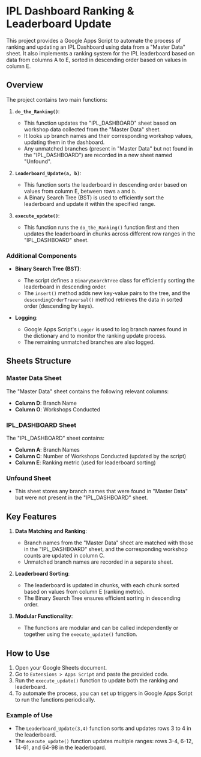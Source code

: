 
# IPL Dashboard Ranking & Leaderboard Update

This project provides a Google Apps Script to automate the process of ranking and updating an IPL Dashboard using data from a "Master Data" sheet. It also implements a ranking system for the IPL leaderboard based on data from columns A to E, sorted in descending order based on values in column E.

## Overview

The project contains two main functions:

1. **`do_the_Ranking()`**: 
   - This function updates the "IPL_DASHBOARD" sheet based on workshop data collected from the "Master Data" sheet.
   - It looks up branch names and their corresponding workshop values, updating them in the dashboard.
   - Any unmatched branches (present in "Master Data" but not found in the "IPL_DASHBOARD") are recorded in a new sheet named "Unfound".

2. **`Leaderboard_Update(a, b)`**:
   - This function sorts the leaderboard in descending order based on values from column E, between rows `a` and `b`.
   - A Binary Search Tree (BST) is used to efficiently sort the leaderboard and update it within the specified range.

3. **`execute_update()`**: 
   - This function runs the `do_the_Ranking()` function first and then updates the leaderboard in chunks across different row ranges in the "IPL_DASHBOARD" sheet.

### Additional Components

- **Binary Search Tree (BST)**: 
   - The script defines a `BinarySearchTree` class for efficiently sorting the leaderboard in descending order.
   - The `insert()` method adds new key-value pairs to the tree, and the `descendingOrderTraversal()` method retrieves the data in sorted order (descending by keys).

- **Logging**:
   - Google Apps Script's `Logger` is used to log branch names found in the dictionary and to monitor the ranking update process.
   - The remaining unmatched branches are also logged.

## Sheets Structure

### Master Data Sheet
The "Master Data" sheet contains the following relevant columns:
- **Column D**: Branch Name
- **Column O**: Workshops Conducted

### IPL_DASHBOARD Sheet
The "IPL_DASHBOARD" sheet contains:
- **Column A**: Branch Names
- **Column C**: Number of Workshops Conducted (updated by the script)
- **Column E**: Ranking metric (used for leaderboard sorting)

### Unfound Sheet
- This sheet stores any branch names that were found in "Master Data" but were not present in the "IPL_DASHBOARD" sheet.

## Key Features

1. **Data Matching and Ranking**: 
   - Branch names from the "Master Data" sheet are matched with those in the "IPL_DASHBOARD" sheet, and the corresponding workshop counts are updated in column C.
   - Unmatched branch names are recorded in a separate sheet.

2. **Leaderboard Sorting**:
   - The leaderboard is updated in chunks, with each chunk sorted based on values from column E (ranking metric).
   - The Binary Search Tree ensures efficient sorting in descending order.

3. **Modular Functionality**:
   - The functions are modular and can be called independently or together using the `execute_update()` function.

## How to Use

1. Open your Google Sheets document.
2. Go to `Extensions > Apps Script` and paste the provided code.
3. Run the `execute_update()` function to update both the ranking and leaderboard.
4. To automate the process, you can set up triggers in Google Apps Script to run the functions periodically.

### Example of Use
- The `Leaderboard_Update(3,4)` function sorts and updates rows 3 to 4 in the leaderboard.
- The `execute_update()` function updates multiple ranges: rows 3-4, 6-12, 14-61, and 64-98 in the leaderboard.
